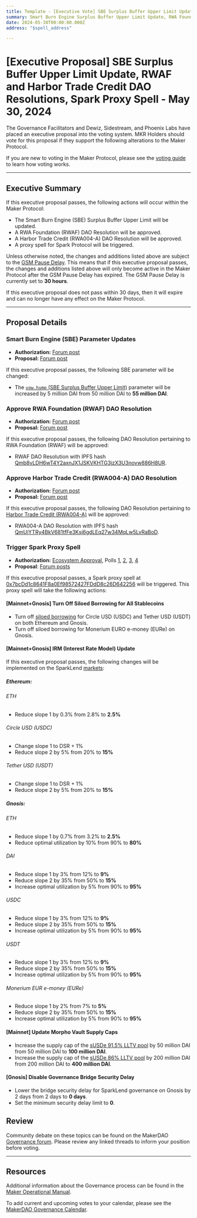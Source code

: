 ```yaml
---
title: Template - [Executive Vote] SBE Surplus Buffer Upper Limit Update, RWAF and Harbor Trade Credit DAO Resolutions, Spark Proxy Spell - May 30, 2024
summary: Smart Burn Engine Surplus Buffer Upper Limit Update, RWA Foundation (RWAF) and Harbor Trade Credit (RWA004-A) DAO Resolutions, execute Spark Proxy Spell.
date: 2024-05-30T00:00:00.000Z
address: "$spell_address"

---
```

# [Executive Proposal] SBE Surplus Buffer Upper Limit Update, RWAF and Harbor Trade Credit DAO Resolutions, Spark Proxy Spell - May 30, 2024

The Governance Facilitators and Dewiz, Sidestream, and Phoenix Labs have placed an executive proposal into the voting system. MKR Holders should vote for this proposal if they support the following alterations to the Maker Protocol.

If you are new to voting in the Maker Protocol, please see the [voting guide](https://manual.makerdao.com/governance/voting-in-makerdao/on-chain-governance) to learn how voting works.

---

## Executive Summary

If this executive proposal passes, the following actions will occur within the Maker Protocol:

- The Smart Burn Engine (SBE) Surplus Buffer Upper Limit will be updated.
- A RWA Foundation (RWAF) DAO Resolution will be approved.
- A Harbor Trade Credit (RWA004-A) DAO Resolution will be approved.
- A proxy spell for Spark Protocol will be triggered.

Unless otherwise noted, the changes and additions listed above are subject to the [GSM Pause Delay](https://manual.makerdao.com/parameter-index/core/param-gsm-pause-delay). This means that if this executive proposal passes, the changes and additions listed above will only become active in the Maker Protocol after the GSM Pause Delay has expired. The GSM Pause Delay is currently set to **30 hours**.

If this executive proposal does not pass within 30 days, then it will expire and can no longer have any effect on the Maker Protocol.

---

## Proposal Details

### Smart Burn Engine (SBE) Parameter Updates

- **Authorization:** [Forum post](https://forum.makerdao.com/t/smart-burn-engine-vow-hump-surplus-buffer-upper-limit-reconfiguration-update-7/24348/2)
- **Proposal:** [Forum post](https://forum.makerdao.com/t/smart-burn-engine-vow-hump-surplus-buffer-upper-limit-reconfiguration-update-7/24348)

If this executive proposal passes, the following SBE parameter will be changed:

- The [`vow.hump` (SBE Surplus Buffer Upper Limit)](https://mips.makerdao.com/mips/details/MIP104#9-1-smart-burn-engine-parameters) parameter will be increased by 5 million DAI from 50 million DAI to **55 million DAI**.

### Approve RWA Foundation (RWAF) DAO Resolution

- **Authorization:** [Forum post](https://forum.makerdao.com/t/dao-resolution-banking-setup-for-rwa-foundation/24362/2)
- **Proposal:** [Forum post](https://forum.makerdao.com/t/dao-resolution-banking-setup-for-rwa-foundation/24362)

If this executive proposal passes, the following DAO Resolution pertaining to RWA Foundation (RWAF) will be approved:

- RWAF DAO Resolution with IPFS hash [Qmb8vLDH6wT4Y2axnJX1JSKVKHTG3jzX3U3novw886H8UR](https://ipfs.io/ipfs/Qmb8vLDH6wT4Y2axnJX1JSKVKHTG3jzX3U3novw886H8UR).

### Approve Harbor Trade Credit (RWA004-A) DAO Resolution

- **Authorization:** [Forum post](https://forum.makerdao.com/t/harbor-trade-credit-workout-process/24367/4)
- **Proposal:** [Forum post](https://forum.makerdao.com/t/harbor-trade-credit-workout-process/24367)

If this executive proposal passes, the following DAO Resolution pertaining to [Harbor Trade Credit (RWA004-A)](https://makerburn.com/#/collateral/RWA004-A) will be approved:

- RWA004-A DAO Resolution with IPFS hash [QmUiYTRy4BkV681tfFe3Ksj6gdLEq27w34MqLw5LvRaBoD](https://ipfs.io/ipfs/QmUiYTRy4BkV681tfFe3Ksj6gdLEq27w34MqLw5LvRaBoD).

### Trigger Spark Proxy Spell

- **Authorization:** [Ecosystem Approval](https://forum.makerdao.com/t/may-21-2024-proposed-changes-to-sparklend-for-upcoming-spell/24327/3), Polls [1](https://vote.makerdao.com/polling/QmQHu69a), [2](https://vote.makerdao.com/polling/QmWdmh1e), [3](https://vote.makerdao.com/polling/QmT5e8NG), [4](https://vote.makerdao.com/polling/QmZhjzUg)
- **Proposal**: [Forum posts](https://forum.makerdao.com/t/may-21-2024-proposed-changes-to-sparklend-for-upcoming-spell/24327)

If this executive proposal passes, a Spark proxy spell at [0x7bcDd1c8641F8a0Ef98572427FDdD8c26D642256](https://etherscan.io/address/0x7bcDd1c8641F8a0Ef98572427FDdD8c26D642256) will be triggered. This proxy spell will take the following actions:

#### [Mainnet+Gnosis] Turn Off Siloed Borrowing for All Stablecoins

- Turn off [siloed borrowing](https://docs.sparkprotocol.io/developers/sparklend/features/siloed-borrowing) for Circle USD (USDC) and Tether USD (USDT) on both Ethereum and Gnosis.
- Turn off siloed borrowing for Monerium EURO e-money (EURe) on Gnosis.

#### [Mainnet+Gnosis] IRM (Interest Rate Model) Update

 If this executive proposal passes, the following changes will be implemented on the SparkLend [markets](https://app.spark.fi/markets):

##### Ethereum:

###### ETH
- Reduce slope 1 by 0.3% from 2.8% to **2.5%**
  
###### Circle USD (USDC)
- Change slope 1 to DSR + 1%
- Reduce slope 2 by 5% from 20% to **15%**
  
###### Tether USD (USDT)
- Change slope 1 to DSR + 1%
- Reduce slope 2 by 5% from 20% to **15%**
  
##### Gnosis:

###### ETH
- Reduce slope 1 by 0.7% from 3.2% to **2.5%**
- Reduce optimal utilization by 10% from 90% to **80%**
  
###### DAI
- Reduce slope 1 by 3% from 12% to **9%**
- Reduce slope 2 by 35% from 50% to **15%**
- Increase optimal utilization by 5% from 90% to **95%**
  
###### USDC
- Reduce slope 1 by 3% from 12% to **9%**
- Reduce slope 2 by 35% from 50% to **15%**
- Increase optimal utilization by 5% from 90% to **95%**
  
###### USDT
- Reduce slope 1 by 3% from 12% to **9%**
- Reduce slope 2 by 35% from 50% to **15%**
- Increase optimal utilization by 5% from 90% to **95%**
  
###### Monerium EUR e-money (EURe)
- Reduce slope 1 by 2% from 7% to **5%**
- Reduce slope 2 by 35% from 50% to **15%**
- Increase optimal utilization by 5% from 90% to **95%**

#### [Mainnet] Update Morpho Vault Supply Caps

- Increase the supply cap of the [sUSDe 91.5% LLTV pool](https://morpho.blockanalitica.com/markets/1247f1c237eceae0602eab1470a5061a6dd8f734ba88c7cdc5d6109fb0026b28/) by 50 million DAI from 50 million DAI to **100 million DAI**.
- Increase the supply cap of the [sUSDe 86% LLTV pool](https://morpho.blockanalitica.com/markets/39d11026eae1c6ec02aa4c0910778664089cdd97c3fd23f68f7cd05e2e95af48/) by 200 million DAI from 200 million DAI to **400 million DAI**.

#### [Gnosis] Disable Governance Bridge Security Delay

- Lower the bridge security delay for SparkLend governance on Gnosis by 2 days from 2 days to **0 days**.
- Set the minimum security delay limit to **0**.


## Review

Community debate on these topics can be found on the MakerDAO [Governance forum](https://forum.makerdao.com/). Please review any linked threads to inform your position before voting.

---

## Resources

Additional information about the Governance process can be found in the [Maker Operational Manual](https://manual.makerdao.com).

To add current and upcoming votes to your calendar, please see the [MakerDAO Governance Calendar](https://manual.makerdao.com/makerdao/calendars/governance-calendar).
